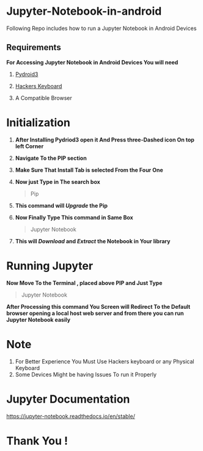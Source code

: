 # Jupyter-Notebook-in-android
Following Repo includes how to run a Jupyter Notebook in Android Devices

## Requirements 
**For Accessing Jupyter Notebook in Android Devices You will need**

1) [Pydroid3](https://play.google.com/store/apps/details?id=ru.iiec.pydroid3)

2) [Hackers Keyboard](https://play.google.com/store/apps/details?id=org.pocketworkstation.pckeyboard)

3) A Compatible Browser

# Initialization 

1) **After Installing Pydriod3 open it And Press three-Dashed icon On top left Corner**
2) **Navigate To the PIP section** 
3) **Make Sure That Install Tab is selected From the Four One**
4) **Now just Type in The search box**
   > Pip
5) **This command will _Upgrade_ the Pip**

6) **Now Finally Type This command in Same Box**
   > Jupyter Notebook

7) **This will _Download_ and _Extract_ the Notebook in Your library**

# Running Jupyter
  **Now Move To the Terminal , placed above PIP and Just Type**
  > Jupyter Notebook
  
  **After Processing this command You Screen will Redirect To the Default browser opening a local host web server and from there you can run Jupyter Notebook easily**

# Note 

1) For Better Experience You Must Use Hackers keyboard or any Physical Keyboard 
2) Some Devices Might be having Issues To run it Properly

# Jupyter Documentation 

https://jupyter-notebook.readthedocs.io/en/stable/

# Thank You !
